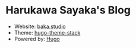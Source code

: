 # Harukawa Sayaka's Blog

- Website: [baka.studio](https://baka.studio)
- Theme: [hugo-theme-stack](https://github.com/CaiJimmy/hugo-theme-stack)
- Powered by: [Hugo](https://gohugo.io/)
